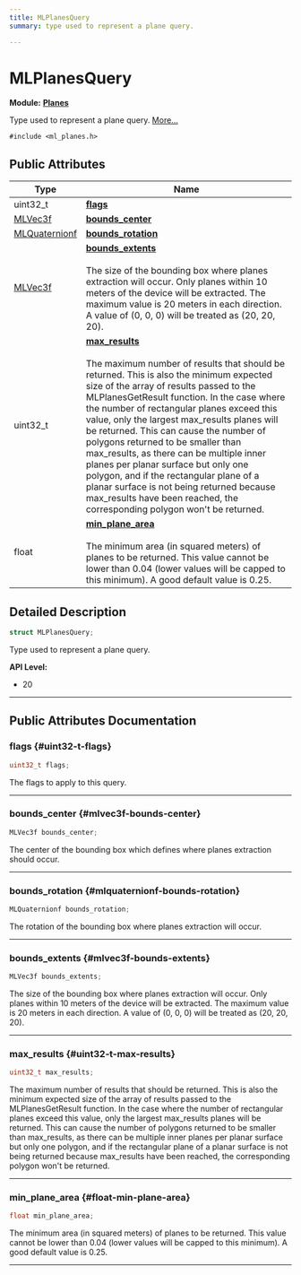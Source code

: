 ```yaml
---
title: MLPlanesQuery
summary: type used to represent a plane query. 

---
```


# MLPlanesQuery

**Module:** **[Planes](/versioned_docs/version-31-Aug-2023/api-ref/api/Modules/group___planes/group___planes.md)**



Type used to represent a plane query.  [More...](#detailed-description)


`#include <ml_planes.h>`

## Public Attributes

| Type           | Name           |
| -------------- | -------------- |
| uint32_t | **[flags](/versioned_docs/version-31-Aug-2023/api-ref/api/Modules/group___planes/struct_m_l_planes_query.md#uint32-t-flags)**  |
| [MLVec3f](/versioned_docs/version-31-Aug-2023/api-ref/api/Modules/group___common/struct_m_l_vec3f.md) | **[bounds_center](/versioned_docs/version-31-Aug-2023/api-ref/api/Modules/group___planes/struct_m_l_planes_query.md#mlvec3f-bounds-center)**  |
| [MLQuaternionf](/versioned_docs/version-31-Aug-2023/api-ref/api/Modules/group___common/struct_m_l_quaternionf.md) | **[bounds_rotation](/versioned_docs/version-31-Aug-2023/api-ref/api/Modules/group___planes/struct_m_l_planes_query.md#mlquaternionf-bounds-rotation)**  |
| [MLVec3f](/versioned_docs/version-31-Aug-2023/api-ref/api/Modules/group___common/struct_m_l_vec3f.md) | **[bounds_extents](/versioned_docs/version-31-Aug-2023/api-ref/api/Modules/group___planes/struct_m_l_planes_query.md#mlvec3f-bounds-extents)** <br></br>The size of the bounding box where planes extraction will occur. Only planes within 10 meters of the device will be extracted. The maximum value is 20 meters in each direction. A value of (0, 0, 0) will be treated as (20, 20, 20).  |
| uint32_t | **[max_results](/versioned_docs/version-31-Aug-2023/api-ref/api/Modules/group___planes/struct_m_l_planes_query.md#uint32-t-max-results)** <br></br>The maximum number of results that should be returned. This is also the minimum expected size of the array of results passed to the MLPlanesGetResult function. In the case where the number of rectangular planes exceed this value, only the largest max_results planes will be returned. This can cause the number of polygons returned to be smaller than max_results, as there can be multiple inner planes per planar surface but only one polygon, and if the rectangular plane of a planar surface is not being returned because max_results have been reached, the corresponding polygon won't be returned.  |
| float | **[min_plane_area](/versioned_docs/version-31-Aug-2023/api-ref/api/Modules/group___planes/struct_m_l_planes_query.md#float-min-plane-area)** <br></br>The minimum area (in squared meters) of planes to be returned. This value cannot be lower than 0.04 (lower values will be capped to this minimum). A good default value is 0.25.  |

## Detailed Description

```cpp
struct MLPlanesQuery;
```

Type used to represent a plane query. 




**API Level:**
  * 20




-----------
## Public Attributes Documentation

### flags {#uint32-t-flags}

```cpp
uint32_t flags;
```


The flags to apply to this query. 





-----------

### bounds_center {#mlvec3f-bounds-center}

```cpp
MLVec3f bounds_center;
```


The center of the bounding box which defines where planes extraction should occur. 





-----------

### bounds_rotation {#mlquaternionf-bounds-rotation}

```cpp
MLQuaternionf bounds_rotation;
```


The rotation of the bounding box where planes extraction will occur. 





-----------

### bounds_extents {#mlvec3f-bounds-extents}

```cpp
MLVec3f bounds_extents;
```

The size of the bounding box where planes extraction will occur. Only planes within 10 meters of the device will be extracted. The maximum value is 20 meters in each direction. A value of (0, 0, 0) will be treated as (20, 20, 20). 





-----------

### max_results {#uint32-t-max-results}

```cpp
uint32_t max_results;
```

The maximum number of results that should be returned. This is also the minimum expected size of the array of results passed to the MLPlanesGetResult function. In the case where the number of rectangular planes exceed this value, only the largest max_results planes will be returned. This can cause the number of polygons returned to be smaller than max_results, as there can be multiple inner planes per planar surface but only one polygon, and if the rectangular plane of a planar surface is not being returned because max_results have been reached, the corresponding polygon won't be returned. 





-----------

### min_plane_area {#float-min-plane-area}

```cpp
float min_plane_area;
```

The minimum area (in squared meters) of planes to be returned. This value cannot be lower than 0.04 (lower values will be capped to this minimum). A good default value is 0.25. 





-----------


